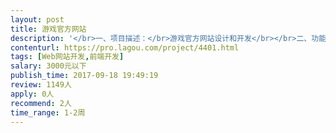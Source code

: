 ```yaml
---                
layout: post       
title: 游戏官方网站           
description: '</br>一、项目描述：</br>游戏官方网站设计和开发</br></br>二、功能点描述：</br>更新日志、帮助中心、产品介绍、联系我们</br></br>三、网站内容设计参考：</br>https://www.nomanssky.com/ 内容类比做成一模一样的，网站美术素材由我们提供。</br>网站模板：</br>https://www.wix.com/</br></br>四、人员要求：</br>熟悉2.0版式设计</br>'     
contenturl: https://pro.lagou.com/project/4401.html      
tags: [Web网站开发,前端开发]            
salary: 3000元以下          
publish_time: 2017-09-18 19:49:19         
review: 1149人                   
apply: 0人                   
recommend: 2人                   
time_range: 1-2周              
---                 
```

